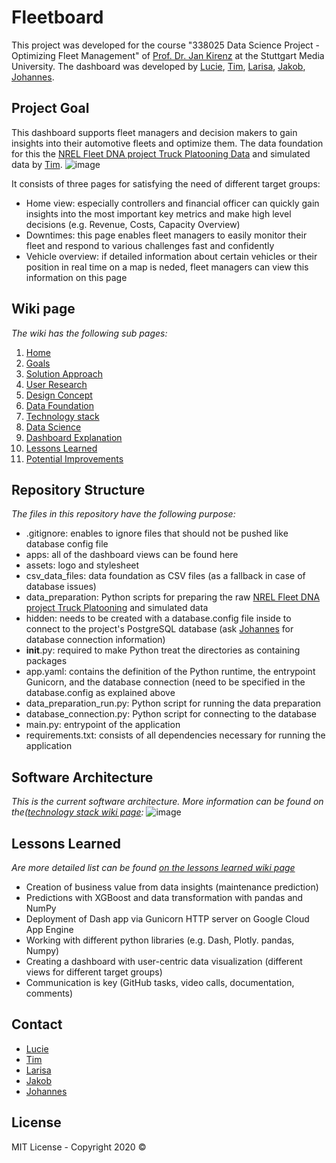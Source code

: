 # Fleetboard

This project was developed for the course "338025 Data Science Project - Optimizing Fleet Management" of [Prof. Dr. Jan Kirenz](mailto:kirenz@hdm-stuttgart.de?subject=[GitHub]Fleetboard) at the Stuttgart Media University. The dashboard was developed by [Lucie](https://github.com/lj025), [Tim](https://github.com/ts170), [Larisa](https://github.com/LarisaCiupe), [Jakob](https://github.com/jakobschaal), [Johannes](https://github.com/johannesstroebele91).

## Project Goal
This dashboard supports fleet managers and decision makers to gain insights into their automotive fleets and optimize them. The data foundation for this the [NREL Fleet DNA project Truck Platooning Data](https://data.world/smartcolumbusos/636302d3-1197-4d38-9abf-9ffef44d4570) and simulated data by [Tim](https://github.com/ts170).
![image](https://user-images.githubusercontent.com/33202527/88454271-a9e06000-ce6e-11ea-82e7-86f10d01be60.png)

It consists of three pages for satisfying the need of different target groups:

* Home view: especially controllers and financial officer can quickly gain insights into the most important key metrics and make high level decisions (e.g. Revenue, Costs, Capacity Overview)
* Downtimes: this page enables fleet managers to easily monitor their fleet and respond to various challenges fast and confidently
* Vehicle overview: if detailed information about certain vehicles or their position in real time on a map is neded, fleet managers can view this information on this page 

## Wiki page
_The wiki has the following sub pages:_

1. [Home](https://github.com/Fleet-Analytics-Dashboard/Application/wiki)
2. [Goals](https://github.com/Fleet-Analytics-Dashboard/Application/wiki/Goals)
3. [Solution Approach](https://github.com/Fleet-Analytics-Dashboard/Application/wiki/Solution-Approach)
4. [User Research](https://github.com/Fleet-Analytics-Dashboard/Application/wiki/User-Research)
5. [Design Concept](https://github.com/Fleet-Analytics-Dashboard/Application/wiki/Design-Concept)
6. [Data Foundation](https://github.com/Fleet-Analytics-Dashboard/Application/wiki/Data-Foundation)
7. [Technology stack](https://github.com/Fleet-Analytics-Dashboard/Application/wiki/Technology-stack)
8. [Data Science](https://github.com/Fleet-Analytics-Dashboard/Application/wiki/Data-Science)
9. [Dashboard Explanation](https://github.com/Fleet-Analytics-Dashboard/Application/wiki/Dashboard-Explanation)
10. [Lessons Learned](https://github.com/Fleet-Analytics-Dashboard/Application/wiki/Lessons-Learned)
11. [Potential Improvements](https://github.com/Fleet-Analytics-Dashboard/Application/wiki/Potential-Improvements)

## Repository Structure
_The files in this repository have the following purpose:_
* .gitignore: enables to ignore files that should not be pushed like database config file
* apps: all of the dashboard views can be found here
* assets: logo and stylesheet
* csv_data_files: data foundation as CSV files (as a fallback in case of database issues)
* data_preparation: Python scripts for preparing the raw [NREL Fleet DNA project Truck Platooning](https://data.world/smartcolumbusos/636302d3-1197-4d38-9abf-9ffef44d4570) and simulated data
* hidden: needs to be created with a database.config file inside to connect to the project's PostgreSQL database (ask [Johannes](https://github.com/johannesstroebele91) for database connection information)
* __init__.py: required to make Python treat the directories as containing packages 
* app.yaml: contains the definition of the Python runtime, the entrypoint Gunicorn, and the database connection (need to be specified in the database.config as explained above
* data_preparation_run.py: Python script for running the data preparation
* database_connection.py: Python script for connecting to the database
* main.py: entrypoint of the application
* requirements.txt: consists of all dependencies necessary for running the application

## Software Architecture
_This is the current software architecture. More information can be found on the([technology stack wiki page](https://github.com/Fleet-Analytics-Dashboard/Application/wiki/Technology-stack):_ 
![image](https://user-images.githubusercontent.com/33202527/88454999-cf6f6880-ce72-11ea-9240-909a62367152.png)

## Lessons Learned
_Are more detailed list can be found [on the lessons learned wiki page](https://github.com/Fleet-Analytics-Dashboard/Application/wiki/Lessons-Learned)_

* Creation of business value from data insights (maintenance prediction)
* Predictions with XGBoost and data transformation with pandas and NumPy
* Deployment of Dash app via Gunicorn HTTP server on Google Cloud App Engine
* Working with different python libraries (e.g. Dash, Plotly. pandas, Numpy)
* Creating a dashboard with user-centric data visualization (different views for different target groups)
* Communication is key (GitHub tasks, video calls, documentation, comments)

## Contact
* [Lucie](https://github.com/lj025)
* [Tim](https://github.com/ts170)
* [Larisa](https://github.com/LarisaCiupe)
* [Jakob](https://github.com/jakobschaal)
* [Johannes](https://github.com/johannesstroebele91)

## License

MIT License - Copyright 2020 ©
